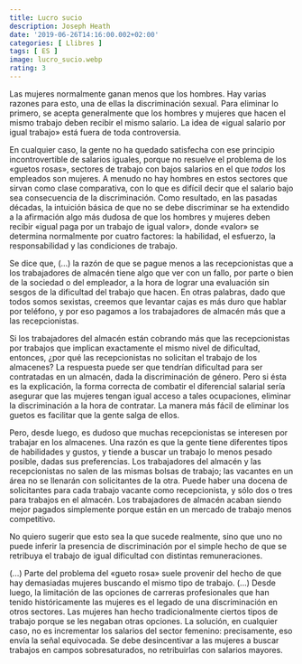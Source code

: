 ```yaml
---
title: Lucro sucio
description: Joseph Heath
date: '2019-06-26T14:16:00.002+02:00'
categories: [ Llibres ]
tags: [ ES ]
image: lucro_sucio.webp
rating: 3
---
```


Las mujeres normalmente ganan menos que los hombres. Hay varias razones para esto, una de ellas la discriminación sexual. Para eliminar lo primero, se acepta generalmente que los hombres y mujeres que hacen el mismo trabajo deben recibir el mismo salario. La idea de «igual salario por igual trabajo» está fuera de toda controversia.

En cualquier caso, la gente no ha quedado satisfecha con ese principio incontrovertible de salarios iguales, porque no resuelve el problema de los «guetos rosas», sectores de trabajo con bajos salarios en el que <i>todos </i>los empleados son mujeres. A menudo no hay hombres en estos sectores que sirvan como clase comparativa, con lo que es difícil decir que el salario bajo sea consecuencia de la discriminación. Como resultado, en las pasadas décadas, la intuición básica de que no se debe discriminar se ha extendido a la afirmación algo más dudosa de que los hombres y mujeres deben recibir «igual paga por un trabajo de igual valor», donde «valor» se determina normalmente por cuatro factores: la habilidad, el esfuerzo, la responsabilidad y las condiciones de trabajo.

Se dice que, (...) la razón de que se pague menos a las recepcionistas que a los trabajadores de almacén tiene algo que ver con un fallo, por parte o bien de la sociedad o del empleador, a la hora de lograr una evaluación sin sesgos de la dificultad del trabajo que hacen. En otras palabras, dado que todos somos sexistas, creemos que levantar cajas es más duro que hablar por teléfono, y por eso pagamos a los trabajadores de almacén más que a las recepcionistas.

Si los trabajadores del almacén están cobrando más que las recepcionistas por trabajos que implican exactamente el mismo nivel de dificultad, entonces, ¿por qué las recepcionistas no solicitan el trabajo de los almacenes? La respuesta puede ser que tendrían dificultad para ser contratadas en un almacén, dada la discriminación de género. Pero si ésta es la explicación, la forma correcta de combatir el diferencial salarial sería asegurar que las mujeres tengan igual acceso a tales ocupaciones, eliminar la discriminación a la hora de contratar. La manera más fácil de eliminar los guetos es facilitar que la gente salga de ellos.

Pero, desde luego, es dudoso que muchas recepcionistas se interesen por trabajar en los almacenes. Una razón es que la gente tiene diferentes tipos de habilidades y gustos, y tiende a buscar un trabajo lo menos pesado posible, dadas sus preferencias. Los trabajadores del almacén y las recepcionistas no salen de las mismas bolsas de trabajo; las vacantes en un área no se llenarán con solicitantes de la otra. Puede haber una docena de solicitantes para cada trabajo vacante como recepcionista, y sólo dos o tres para trabajos en el almacén. Los trabajadores de almacén acaban siendo mejor pagados simplemente porque están en un mercado de trabajo menos competitivo.

No quiero sugerir que esto sea la que sucede realmente, sino que uno no puede inferir la presencia de discriminación por el simple hecho de que se retribuya el trabajo de igual dificultad con distintas remuneraciones.

(...) Parte del problema del «gueto rosa» suele provenir del hecho de que hay demasiadas mujeres buscando el mismo tipo de trabajo. (...) Desde luego, la limitación de las opciones de carreras profesionales que han tenido históricamente las mujeres es el legado de una discriminación en otros sectores. Las mujeres han hecho tradicionalmente ciertos tipos de trabajo porque se les negaban otras opciones. La solución, en cualquier caso, no es incrementar los salarios del sector femenino: precisamente, eso envía la señal equivocada. Se debe desincentivar a las mujeres a buscar trabajos en campos sobresaturados, no retribuirlas con salarios mayores.
